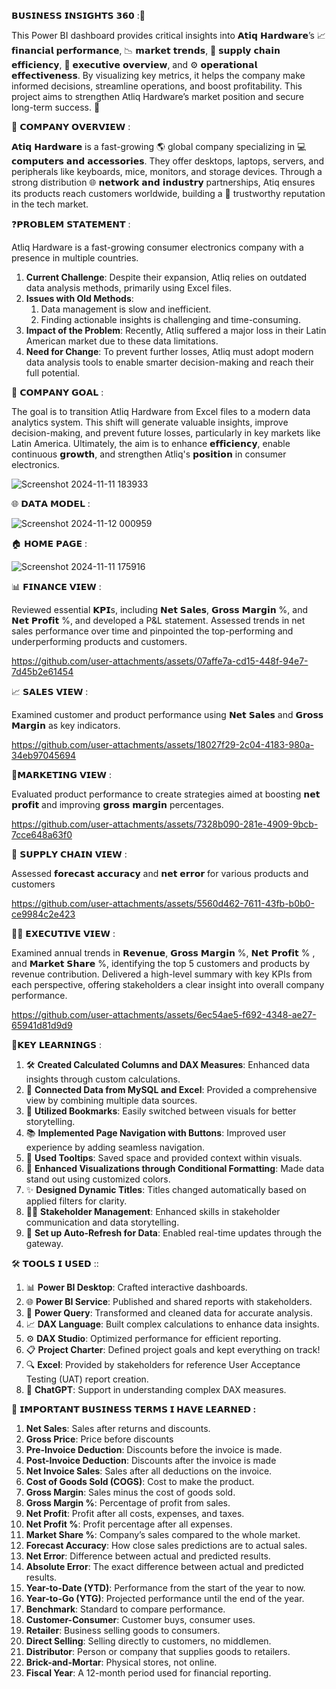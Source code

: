 𝗕𝗨𝗦𝗜𝗡𝗘𝗦𝗦 𝗜𝗡𝗦𝗜𝗚𝗛𝗧𝗦 𝟯𝟲𝟬 :🚀

This Power BI dashboard provides critical insights into 𝗔𝘁𝗶𝗾 𝗛𝗮𝗿𝗱𝘄𝗮𝗿𝗲’s 📈 𝗳𝗶𝗻𝗮𝗻𝗰𝗶𝗮𝗹 𝗽𝗲𝗿𝗳𝗼𝗿𝗺𝗮𝗻𝗰𝗲, 📉 𝗺𝗮𝗿𝗸𝗲𝘁 𝘁𝗿𝗲𝗻𝗱𝘀, 🔗 𝘀𝘂𝗽𝗽𝗹𝘆 𝗰𝗵𝗮𝗶𝗻 𝗲𝗳𝗳𝗶𝗰𝗶𝗲𝗻𝗰𝘆, 👥 𝗲𝘅𝗲𝗰𝘂𝘁𝗶𝘃𝗲 𝗼𝘃𝗲𝗿𝘃𝗶𝗲𝘄, and ⚙️ 𝗼𝗽𝗲𝗿𝗮𝘁𝗶𝗼𝗻𝗮𝗹 𝗲𝗳𝗳𝗲𝗰𝘁𝗶𝘃𝗲𝗻𝗲𝘀𝘀. By visualizing key metrics, it helps the company make informed decisions, streamline operations, and boost profitability. This project aims to strengthen Atliq Hardware’s market position and secure long-term success. 🌟

🏢 𝗖𝗢𝗠𝗣𝗔𝗡𝗬 𝗢𝗩𝗘𝗥𝗩𝗜𝗘𝗪 :

𝗔𝘁𝗶𝗾 𝗛𝗮𝗿𝗱𝘄𝗮𝗿𝗲 is a fast-growing 🌎 global company specializing in 💻 𝗰𝗼𝗺𝗽𝘂𝘁𝗲𝗿𝘀 𝗮𝗻𝗱 𝗮𝗰𝗰𝗲𝘀𝘀𝗼𝗿𝗶𝗲𝘀. They offer desktops, laptops, servers, and peripherals like keyboards, mice, monitors, and storage devices. Through a strong distribution 🌐 𝗻𝗲𝘁𝘄𝗼𝗿𝗸 𝗮𝗻𝗱 𝗶𝗻𝗱𝘂𝘀𝘁𝗿𝘆 partnerships, Atiq ensures its products reach customers worldwide, building a 🤝 trustworthy reputation in the tech market.

❓𝗣𝗥𝗢𝗕𝗟𝗘𝗠 𝗦𝗧𝗔𝗧𝗘𝗠𝗘𝗡𝗧 :

  Atliq Hardware is a fast-growing consumer electronics company with a presence in multiple countries.
                                               
1. **Current Challenge**: Despite their expansion, Atliq relies on outdated data analysis methods, primarily using Excel files.
2. **Issues with Old Methods**:  
   1) Data management is slow and inefficient.  
   2) Finding actionable insights is challenging and time-consuming.
3. **Impact of the Problem**: Recently, Atliq suffered a major loss in their Latin American market due to these data limitations.
4. **Need for Change**: To prevent further losses, Atliq must adopt modern data analysis tools to enable smarter decision-making and reach their full potential.

🎯 𝗖𝗢𝗠𝗣𝗔𝗡𝗬 𝗚𝗢𝗔𝗟 :

The goal is to transition Atliq Hardware from Excel files to a modern data analytics system. This shift will generate valuable insights, improve decision-making, and prevent future losses, particularly in key markets like Latin America. Ultimately, the aim is to enhance  𝗲𝗳𝗳𝗶𝗰𝗶𝗲𝗻𝗰𝘆, enable continuous  𝗴𝗿𝗼𝘄𝘁𝗵, and strengthen Atliq's 𝗽𝗼𝘀𝗶𝘁𝗶𝗼𝗻 in consumer electronics.

![Screenshot 2024-11-11 183933](https://github.com/user-attachments/assets/cb625957-9b43-4bda-8ad3-e60a040ba57f) 

🌐 𝗗𝗔𝗧𝗔 𝗠𝗢𝗗𝗘𝗟 :

![Screenshot 2024-11-12 000959](https://github.com/user-attachments/assets/45ee3e74-5f06-4d7f-a721-ddd6e154df3b)

🏠 𝗛𝗢𝗠𝗘 𝗣𝗔𝗚𝗘 :

![Screenshot 2024-11-11 175916](https://github.com/user-attachments/assets/6f778d0b-305d-4599-a832-13b3dbc902d7) 

📊 𝗙𝗜𝗡𝗔𝗡𝗖𝗘 𝗩𝗜𝗘𝗪 :

Reviewed essential 𝗞𝗣𝗜s, including 𝗡𝗲𝘁 𝗦𝗮𝗹𝗲𝘀, 𝗚𝗿𝗼𝘀𝘀 𝗠𝗮𝗿𝗴𝗶𝗻 %, and 𝗡𝗲𝘁 𝗣𝗿𝗼𝗳𝗶𝘁 %, and developed a P&L statement. Assessed trends in net sales performance over time and pinpointed the top-performing and underperforming products and customers.

https://github.com/user-attachments/assets/07affe7a-cd15-448f-94e7-7d45b2e61454

📈 𝗦𝗔𝗟𝗘𝗦 𝗩𝗜𝗘𝗪 :

Examined customer and product performance using 𝗡𝗲𝘁 𝗦𝗮𝗹𝗲𝘀 and 𝗚𝗿𝗼𝘀𝘀 𝗠𝗮𝗿𝗴𝗶𝗻 as key indicators.

https://github.com/user-attachments/assets/18027f29-2c04-4183-980a-34eb97045694

💸𝗠𝗔𝗥𝗞𝗘𝗧𝗜𝗡𝗚 𝗩𝗜𝗘𝗪 :

Evaluated product performance to create strategies aimed at boosting  𝗻𝗲𝘁 𝗽𝗿𝗼𝗳𝗶𝘁 and improving  𝗴𝗿𝗼𝘀𝘀 𝗺𝗮𝗿𝗴𝗶𝗻 percentages.

https://github.com/user-attachments/assets/7328b090-281e-4909-9bcb-7cce648a63f0

🚚 𝗦𝗨𝗣𝗣𝗟𝗬 𝗖𝗛𝗔𝗜𝗡 𝗩𝗜𝗘𝗪 :

Assessed  𝗳𝗼𝗿𝗲𝗰𝗮𝘀𝘁 𝗮𝗰𝗰𝘂𝗿𝗮𝗰𝘆 and 𝗻𝗲𝘁 𝗲𝗿𝗿𝗼𝗿 for various products and customers

https://github.com/user-attachments/assets/5560d462-7611-43fb-b0b0-ce9984c2e423

👩‍💻 𝗘𝗫𝗘𝗖𝗨𝗧𝗜𝗩𝗘 𝗩𝗜𝗘𝗪 :

Examined annual trends in 𝗥𝗲𝘃𝗲𝗻𝘂𝗲, 𝗚𝗿𝗼𝘀𝘀 𝗠𝗮𝗿𝗴𝗶𝗻 %, 𝗡𝗲𝘁 𝗣𝗿𝗼𝗳𝗶𝘁 % , and 𝗠𝗮𝗿𝗸𝗲𝘁 𝗦𝗵𝗮𝗿𝗲 %, identifying the top 5 customers and products by revenue contribution. Delivered a high-level summary with key KPIs from each perspective, offering stakeholders a clear insight into overall company performance.

https://github.com/user-attachments/assets/6ec54ae5-f692-4348-ae27-65941d81d9d9

📍𝗞𝗘𝗬 𝗟𝗘𝗔𝗥𝗡𝗜𝗡𝗚𝗦 :

1) 🛠️ **Created Calculated Columns and DAX Measures**: Enhanced data insights through custom calculations.  
2) 🔗 **Connected Data from MySQL and Excel**: Provided a comprehensive view by combining multiple data sources.  
3) 📖 **Utilized Bookmarks**: Easily switched between visuals for better storytelling.  
4) 📚 **Implemented Page Navigation with Buttons**: Improved user experience by adding seamless navigation.  
5) 📍 **Used Tooltips**: Saved space and provided context within visuals.  
6) 🎨 **Enhanced Visualizations through Conditional Formatting**: Made data stand out using customized colors.  
7) ✨ **Designed Dynamic Titles**: Titles changed automatically based on applied filters for clarity.
8) 🧑‍💻 **Stakeholder Management**: Enhanced skills in stakeholder communication and data storytelling.  
9) 🔄 **Set up Auto-Refresh for Data**: Enabled real-time updates through the gateway.  


🛠️ 𝗧𝗢𝗢𝗟𝗦 𝗜 𝗨𝗦𝗘𝗗 ::

1) 📊 **Power BI Desktop**: Crafted interactive dashboards.  
2) 🌐 **Power BI Service**: Published and shared reports with stakeholders.  
3) 🔄 **Power Query**: Transformed and cleaned data for accurate analysis.  
4) 📈 **DAX Language**: Built complex calculations to enhance data insights.  
5) ⚙️ **DAX Studio**: Optimized performance for efficient reporting.  
6) 📋 **Project Charter**: Defined project goals and kept everything on track!  
7) 🔍 **Excel**: Provided by stakeholders for reference User Acceptance Testing (UAT) report creation.  
8) 🤝 **ChatGPT**: Support in understanding complex DAX measures.

📝 **𝗜𝗠𝗣𝗢𝗥𝗧𝗔𝗡𝗧 𝗕𝗨𝗦𝗜𝗡𝗘𝗦𝗦 𝗧𝗘𝗥𝗠𝗦 𝗜 𝗛𝗔𝗩𝗘 𝗟𝗘𝗔𝗥𝗡𝗘𝗗 :**

1.  **Net Sales**:  Sales after returns and discounts.
2.  **Gross Price**:  Price before discounts
3.  **Pre-Invoice Deduction**:  Discounts before the invoice is made.
5.  **Post-Invoice Deduction**:  Discounts after the invoice is made
6.  **Net Invoice Sales**:  Sales after all deductions on the invoice.
7.  **Cost of Goods Sold (COGS)**:  Cost to make the product.
8.  **Gross Margin**:  Sales minus the cost of goods sold.
9.  **Gross Margin %**:  Percentage of profit from sales.
10. **Net Profit**:  Profit after all costs, expenses, and taxes.
11. **Net Profit %**:  Profit percentage after all expenses.
12. **Market Share %**:  Company’s sales compared to the whole market.
13. **Forecast Accuracy**:  How close sales predictions are to actual sales.
14. **Net Error**:  Difference between actual and predicted results.
15. **Absolute Error**:  The exact difference between actual and predicted results.
16. **Year-to-Date (YTD)**:  Performance from the start of the year to now.
17. **Year-to-Go (YTG)**:  Projected performance until the end of the year.
18. **Benchmark**:  Standard to compare performance.
19. **Customer-Consumer**:  Customer buys, consumer uses.
20. **Retailer**:  Business selling goods to consumers.
21. **Direct Selling**:  Selling directly to customers, no middlemen.
22. **Distributor**:  Person or company that supplies goods to retailers.
23. **Brick-and-Mortar**:  Physical stores, not online.
24. **Fiscal Year**:  A 12-month period used for financial reporting.





























